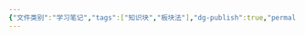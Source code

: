 ```yaml
---
{"文件类别":"学习笔记","tags":["知识块","板块法"],"dg-publish":true,"permalink":"/学习笔记/知识点/债法/","dgPassFrontmatter":true,"noteIcon":""}
---
```


